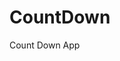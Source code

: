 # CountDown
 Count Down App
     
          
                                                        
                                                                     
                                                              
                                                   
                                                   
                              
                    
              
    
 
   
